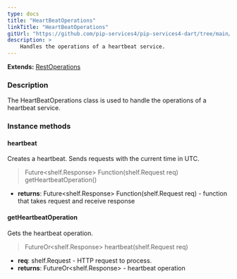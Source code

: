 ```yaml
---
type: docs
title: "HeartBeatOperations"
linkTitle: "HeartBeatOperations"
gitUrl: "https://github.com/pip-services4/pip-services4-dart/tree/main/pip-services4-http-dart"
description: >
    Handles the operations of a heartbeat service.
---
```


**Extends:** [RestOperations](../rest_operations)

### Description

The HeartBeatOperations class is used to handle the operations of a heartbeat service.

### Instance methods

#### heartbeat
Creates a heartbeat.
Sends requests with the current time in UTC.

> Future\<shelf.Response\> Function(shelf.Request req) getHeartbeatOperation()

- **returns**: Future\<shelf.Response\> Function(shelf.Request req) - function that takes request and receive response


#### getHeartbeatOperation
Gets the heartbeat operation.

> FutureOr\<shelf.Response\> heartbeat(shelf.Request req)

- **req**: shelf.Request - HTTP request to process.
- **returns**: FutureOr\<shelf.Response\> - heartbeat operation
